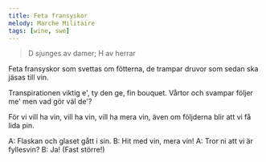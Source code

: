 ```yaml
---
title: Feta fransyskor
melody: Marche Militaire
tags: [wine, swe]
---
```


> D sjunges av damer; H av herrar

Feta fransyskor
som svettas om fötterna,
de trampar druvor
som sedan ska jäsas till vin.

Transpirationen viktig e',
ty den ge, fin bouquet.
Vårtor och svampar följer me'
men vad gör väl de'?

För vi vill ha vin,
vill ha vin,
vill ha mera vin,
även om följderna blir
att vi få lida pin.

A: Flaskan och glaset gått i sin.
B: Hit med vin, mera vin!
A: Tror ni att vi är fyllesvin?
B: Ja! (Fast större!)
